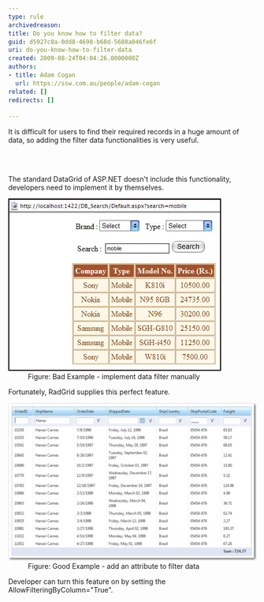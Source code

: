 ```yaml
---
type: rule
archivedreason: 
title: Do you know how to filter data?
guid: d5927c8a-0dd8-4698-b68d-5680a046fe6f
uri: do-you-know-how-to-filter-data
created: 2009-08-24T04:04:26.0000000Z
authors:
- title: Adam Cogan
  url: https://ssw.com.au/people/adam-cogan
related: []
redirects: []

---
```



It is difficult for users to find their required records in a huge amount of data, so adding the filter data functionalities is very useful.  

<br><excerpt class='endintro'></excerpt><br>

  <p>The standard DataGrid of ASP.NET doesn't include this functionality, developers need to implement it by themselves.</p>
<dl class="badImage">
    <dt><img alt="Bad Example - implement data filter manually" src="FilterDataInDataGrid.jpg" /> </dt>
    <dd>Figure: Bad Example - implement data filter manually</dd>
</dl>
<p>Fortunately, RadGrid supplies this perfect feature.</p>
<dl class="goodImage">
    <dt><img alt="Good Example - add an attribute to filter data" src="FilterDataInRadGrid.jpg" /> </dt>
    <dd>Figure: Good Example - add an attribute to filter data</dd>
</dl>
<p>Developer can turn this feature on by setting the AllowFilteringByColumn="True".</p>



